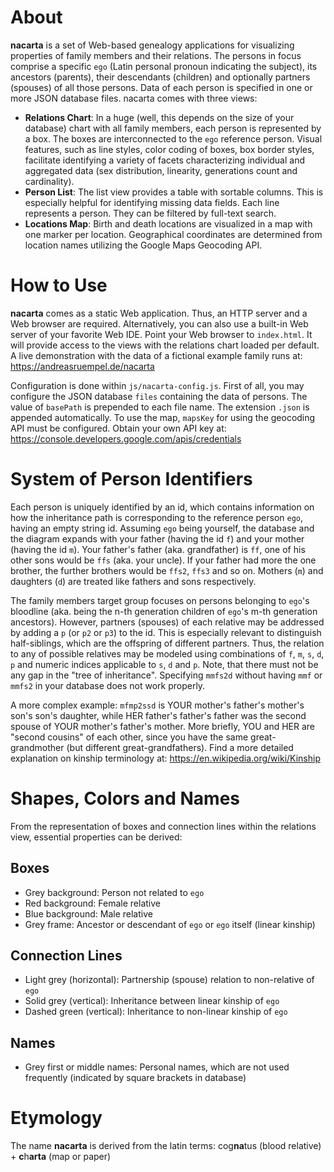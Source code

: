 # About
**nacarta** is a set of Web-based genealogy applications for visualizing properties of family members and their relations. The persons in focus comprise a specific `ego` (Latin personal pronoun indicating the subject), its ancestors (parents), their descendants (children) and optionally partners (spouses) of all those persons. Data of each person is specified in one or more JSON database files. nacarta comes with three views:

* **Relations Chart**: In a huge (well, this depends on the size of your database) chart with all family members, each person is represented by a box. The boxes are interconnected to the `ego` reference person. Visual features, such as line styles, color coding of boxes, box border styles, facilitate identifying a variety of facets characterizing individual and aggregated data (sex distribution, linearity, generations count and cardinality).
* **Person List**: The list view provides a table with sortable columns. This is especially helpful for identifying missing data fields. Each line represents a person. They can be filtered by full-text search.
* **Locations Map**: Birth and death locations are visualized in a map with one marker per location. Geographical coordinates are determined from location names utilizing the Google Maps Geocoding API. 

# How to Use
**nacarta** comes as a static Web application. Thus, an HTTP server and a Web browser are required. Alternatively, you can also use a built-in Web server of your favorite Web IDE. Point your Web browser to `index.html`. It will provide access to the views with the relations chart loaded per default. A live demonstration with the data of a fictional example family runs at: https://andreasruempel.de/nacarta

Configuration is done within `js/nacarta-config.js`. First of all, you may configure the JSON database `files` containing the data of persons. The value of `basePath` is prepended to each file name. The extension `.json` is appended automatically. To use the map, `mapsKey` for using the geocoding API must be configured. Obtain your own API key at: https://console.developers.google.com/apis/credentials

# System of Person Identifiers
Each person is uniquely identified by an id, which contains information on how the inheritance path is corresponding to the reference person `ego`, having an empty string id. Assuming `ego` being yourself, the database and the diagram expands with your father (having the id `f`) and your mother (having the id `m`). Your father's father (aka. grandfather) is `ff`, one of his other sons would be `ffs` (aka. your uncle). If your father had more the one brother, the further brothers would be `ffs2`, `ffs3` and so on. Mothers (`m`) and daughters (`d`) are treated like fathers and sons respectively.

The family members target group focuses on persons belonging to `ego`'s bloodline (aka. being the n-th generation children of `ego`'s m-th generation ancestors). However, partners (spouses) of each relative may be addressed by adding a `p` (or `p2` or `p3`) to the id. This is especially relevant to distinguish half-siblings, which are the offspring of different partners. Thus, the relation to any of possible relatives may be modeled using combinations of `f`, `m`, `s`, `d`, `p` and numeric indices applicable to `s`, `d` and `p`. Note, that there must not be any gap in the "tree of inheritance". Specifying `mmfs2d` without having `mmf` or `mmfs2` in your database does not work properly.

A more complex example: `mfmp2ssd` is YOUR mother's father's mother's son's son's daughter, while HER father's father's father was the second spouse of YOUR mother's father's mother. More briefly, YOU and HER are "second cousins" of each other, since you have the same great-grandmother (but different great-grandfathers). Find a more detailed explanation on kinship terminology at: https://en.wikipedia.org/wiki/Kinship

# Shapes, Colors and Names
From the representation of boxes and connection lines within the relations view, essential properties can be derived:

## Boxes
* Grey background: Person not related to `ego`
* Red background: Female relative
* Blue background: Male relative
* Grey frame: Ancestor or descendant of `ego` or `ego` itself (linear kinship)

## Connection Lines
* Light grey (horizontal): Partnership (spouse) relation to non-relative of `ego`
* Solid grey (vertical): Inheritance between linear kinship of `ego`
* Dashed green (vertical): Inheritance to non-linear kinship of `ego`

## Names
* Grey first or middle names: Personal names, which are not used frequently (indicated by square brackets in database)

# Etymology
The name **nacarta** is derived from the latin terms: cog**na**tus (blood relative) + **c**h**arta** (map or paper)
